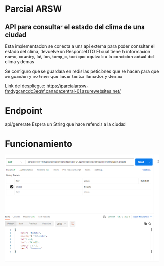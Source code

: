 # Parcial ARSW

## API para consultar el estado del clima de una ciudad

Esta implementacion se conecta a una api externa para poder consultar el estado del clima, devuelve un ResponseDTO
El cual tiene la informacion  name, country, lat, lon, temp_c, text que equivale a la condicion actual del clima y demas

Se configuro que se guardara en redis las peticiones que se hacen para que se guarden y no tener que hacer tantos llamados y demas



Link del despliegue: https://parcialarssw-fmdygqancdc3eqhf.canadacentral-01.azurewebsites.net/
# Endpoint
api/generate
Espera un String que hace refencia a la ciudad 

# Funcionamiento

![imagen](images/imagen.png)